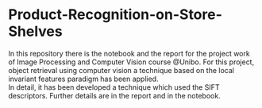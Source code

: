 # Product-Recognition-on-Store-Shelves
In this repository there is the notebook and the report for the project work of Image Processing and Computer Vision course @Unibo. For this project, object retrieval using
computer vision a technique based on the local invariant features paradigm has been applied. <br>
In detail, it has been developed a technique which used the SIFT descriptors. Further details are in the report and in the notebook.
